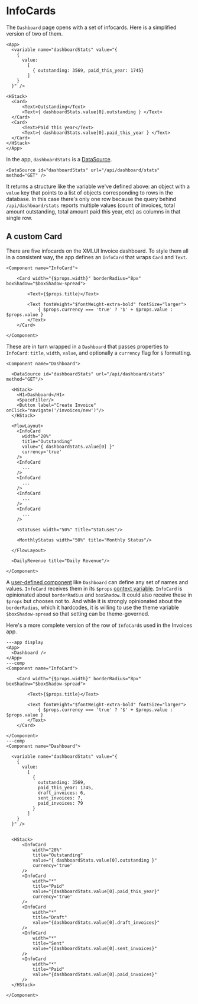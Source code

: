# InfoCards

The `Dashboard` page opens with a set of infocards. Here is a simplified version of two of them.

```xmlui-pg display  noHeader
<App>
  <variable name="dashboardStats" value="{
    {
      value:
        [
          { outstanding: 3569, paid_this_year: 1745}
        ]
    }
  }" />

<HStack>
  <Card>
      <Text>Outstanding</Text>
      <Text>{ dashboardStats.value[0].outstanding } </Text>
  </Card>
  <Card>
      <Text>Paid this year</Text>
      <Text>{ dashboardStats.value[0].paid_this_year } </Text>
  </Card>
</HStack>
</App>
```

In the app, `dashboardStats` is a [DataSource](/components/DataSource).

```xmlui
<DataSource id="dashboardStats" url="/api/dashboard/stats" method="GET" />
```

It returns a structure like the variable we've defined above: an object with a `value` key that points to a list of objects corresponding to rows in the database. In this case there's only one row because the query behind `/api/dashboard/stats` reports multiple values (count of invoices, total amount outstanding, total amount paid this year, etc) as columns in that single row.

## A custom Card

There are five infocards on the XMLUI Invoice dashboard. To style them all in a consistent way, the app defines an `InfoCard` that wraps `Card` and `Text`.


```xmlui /InfoCard/ /width/ /title/ /currency/ /value/
<Component name="InfoCard">

    <Card width="{$props.width}" borderRadius="8px" boxShadow="$boxShadow-spread">

        <Text>{$props.title}</Text>

        <Text fontWeight="$fontWeight-extra-bold" fontSize="larger">
            { $props.currency === 'true' ? '$' + $props.value : $props.value }
        </Text>
    </Card>

</Component>
```

 These are in turn wrapped in a `Dashboard` that passes properties to `InfoCard`: `title`, `width`, `value`, and optionally a `currency` flag for `$` formatting.


```xmlui
<Component name="Dashboard">

  <DataSource id="dashboardStats" url="/api/dashboard/stats" method="GET"/>

  <HStack>
    <H1>Dashboard</H1>
    <SpaceFiller/>
    <Button label="Create Invoice" onClick="navigate('/invoices/new')"/>
  </HStack>

  <FlowLayout>
    <InfoCard
      width="20%"
      title="Outstanding"
      value="{ dashboardStats.value[0] }"
      currency='true'
    />
    <InfoCard
      ...
    />
    <InfoCard
      ...
    />
    <InfoCard
      ...
    />
    <InfoCard
      ...
    />

    <Statuses width="50%" title="Statuses"/>

    <MonthlyStatus width="50%" title="Monthly Status"/>

  </FlowLayout>

  <DailyRevenue title="Daily Revenue"/>

</Component>
```

A [user-defined component](/components-intro) like `Dashboard` can define any set of names and values. `InfoCard` receives them in its `$props` [context variable](/context-variables). `InfoCard` is opinionated about `borderRadius` and `boxShadow`. It could also receive these in `$props` but chooses not to. And while it is strongly opinionated about the `borderRadius`, which it hardcodes, it is willing to use the theme variable `$boxShadow-spread` so that setting can be theme-governed.

Here's a more complete version of the row of `InfoCard`s used in the Invoices app.


```xmlui-pg  noHeader
---app display
<App>
  <Dashboard />
</App>
---comp
<Component name="InfoCard">

    <Card width="{$props.width}" borderRadius="8px" boxShadow="$boxShadow-spread">

        <Text>{$props.title}</Text>

        <Text fontWeight="$fontWeight-extra-bold" fontSize="larger">
            { $props.currency === 'true' ? '$' + $props.value : $props.value }
        </Text>
    </Card>

</Component>
---comp
<Component name="Dashboard">

  <variable name="dashboardStats" value="{
    {
      value:
        [
          {
            outstanding: 3569,
            paid_this_year: 1745,
            draft_invoices: 6,
            sent_invoices: 7,
            paid_invoices: 79
          }
        ]
    }
  }" />


  <HStack>
      <InfoCard
          width="20%"
          title="Outstanding"
          value="{ dashboardStats.value[0].outstanding }"
          currency='true'
      />
      <InfoCard
          width="*"
          title="Paid"
          value="{dashboardStats.value[0].paid_this_year}"
          currency='true'
      />
      <InfoCard
          width="*"
          title="Draft"
          value="{dashboardStats.value[0].draft_invoices}"
      />
      <InfoCard
          width="*"
          title="Sent"
          value="{dashboardStats.value[0].sent_invoices}"
      />
      <InfoCard
          width="*"
          title="Paid"
          value="{dashboardStats.value[0].paid_invoices}"
      />
  </HStack>

</Component>
```

